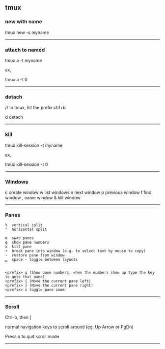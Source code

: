 tmux
----


### new with name

tmux new -s myname


---


### attach to named

tmux a -t myname

ex,

tmux a -t 0


---


### detach

// In tmux, hit the prefix ctrl+b

d  detach

---


### kill

tmux kill-session -t myname

ex,

tmux kill-session -t 0



---


### Windows

c  create window
w  list windows
n  next window
p  previous window
f  find window
,  name window
&  kill window


---


### Panes


```
%  vertical split
"  horizontal split

o  swap panes
q  show pane numbers
x  kill pane
+  break pane into window (e.g. to select text by mouse to copy)
-  restore pane from window
⍽  space - toggle between layouts


<prefix> q (Show pane numbers, when the numbers show up type the key to goto that pane)
<prefix> { (Move the current pane left)
<prefix> } (Move the current pane right)
<prefix> z toggle pane zoom
```




----

### Scroll


Ctrl-b, then [

normal navigation keys to scroll around (eg. Up Arrow or PgDn)

Press q to quit scroll mode


---



